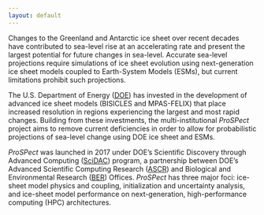 ```yaml
---
layout: default
---
```


Changes to the Greenland and Antarctic ice sheet over recent decades have contributed to sea-level rise at an accelerating rate and present the largest potential for future changes in sea-level. Accurate sea-level projections require simulations of ice sheet evolution using next-generation ice sheet models coupled to Earth-System Models (ESMs), but current limitations prohibit such projections. 

The U.S. Department of Energy ([DOE](https://energy.gov/)) has invested in the development of advanced ice sheet models (BISICLES and MPAS-FELIX) that place increased resolution in regions experiencing the largest and most rapid changes. Building from these investments, the multi-institutional  *ProSPect* project aims to remove current deficiencies in order to allow for probabilistic projections of sea-level change using DOE ice sheet and ESMs. 

*ProSPect* was launched in 2017 under DOE’s Scientific Discovery through Advanced Computing ([SciDAC](http://www.scidac.gov/)) program, a partnership between DOE’s Advanced Scientific Computing Research ([ASCR](https://science.energy.gov/ascr/)) and Biological and Environmental Research ([BER](https://science.energy.gov/ber/)) Offices. *ProSPect* has three major foci: ice-sheet model physics and coupling, initialization and uncertainty analysis, and ice-sheet model performance on next-generation, high-performance computing (HPC) architectures.
